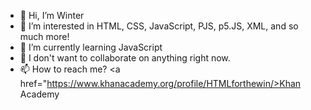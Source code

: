- 👋 Hi, I’m Winter
- 👀 I’m interested in HTML, CSS, JavaScript, PJS, p5.JS, XML, and so much more! 
- 🌱 I’m currently learning JavaScript
- 💞️ I don't want to collaborate on anything right now.
- 📫 How to reach me? <a href="https://www.khanacademy.org/profile/HTMLforthewin/>Khan Academy</a>

<!---
HAMZALABABIDI/HAMZALABABIDI is a ✨ special ✨ repository because its `README.md` (this file) appears on your GitHub profile.
You can click the Preview link to take a look at your changes.
--->
